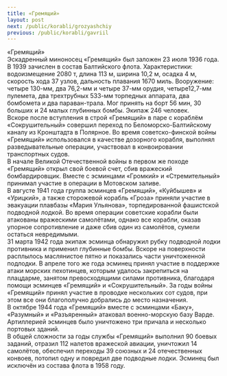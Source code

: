 ```yaml
---
title: «Гремящий»
layout: post
next: /public/korabli/grozyashchiy
previous: /public/korabli/gavriil
---
```


«Гремящий»  
Эскадренный миноносец «Гремящий» был заложен 23 июля 1936 года. В 1939 зачислен в состав Балтийского флота. Характеристики: водоизмещение 2080 т, длина 113 м, ширина 10,2 м, осадка 4 м, скорость хода 37 узлов, дальность плавания 1670 миль. Вооружение: четыре 130-мм, два 76,2-мм и четыре 37-мм орудия, четыре12,7-мм пулемета, два трехтрубных 533-мм торпедных аппарата, два бомбомета и два параван-трала. Мог принять на борт 56 мин, 30 больших и 24 малых глубинных бомбы. Экипаж 246 человек.  
Вскоре после вступления в строй «Гремящий» в паре с кораблём «Сокрушительный» совершил переход по Беломорско-Балтийскому каналу из Кронштадта в Полярное. Во время советско-финской войны «Гремящий» использовался в качестве дозорного корабля, выполнял разведывательные операции, участвовал в конвоировании транспортных судов.   
В начале Великой Отечественной войны в первом же походе «Гремящий» открыл свой боевой счет, сбив вражеский бомбардировщик. Вместе с эсминцами «Громкий» и «Стремительный» принимал участие в операции в Мотовском заливе.   
В августе 1941 года группа эсминцев «Гремящий», «Куйбышев» и «Урицкий», а также сторожевой корабль «Гроза» приняли участие в эвакуации плавбазы «Мария Ульянова», торпедированной фашистской подводной лодкой. Во время операции советские корабли были атакованы вражескими самолётами, однако все корабли, оказав упорное сопротивление и даже сбив один из самолётов, сумели остаться невредимыми.  
31 марта 1942 года экипаж эсминца обнаружил рубку подводной лодки противника и применил глубинные бомбы. Вскоре на поверхности расплылось маслянистое пятно и показались части уничтоженной подлодки. В апреле того же года эсминец принял участие в поддержке атаки морских пехотинцев, которым удалось закрепиться на плацдарме, занятом превосходящими силами противника, благодаря помощи эсминцев «Гремящий» и «Сокрушительный». За годы войны «Гремящий» принял участие в проводке нескольких сот судов, при этом все они благополучно добрались до место назначения.   
В октябре 1944 года «Гремящий» вместе с эсминцами «Баку», «Разумный» и «Разъяренный» атаковал военно-морскую базу Варде. Артиллерией эсминцев было уничтожено три причала и несколько портовых зданий.   
В общей сложности за годы службы «Гремящий» выполнил 90 боевых заданий, отразил 112 налетов вражеской авиации, уничтожил 14 самолётов, обеспечил переходы 39 союзных и 24 отечественных конвоев, потопил одну и повредил две подводные лодки. Эсминец был исключён из состава флота в 1958 году.  
 